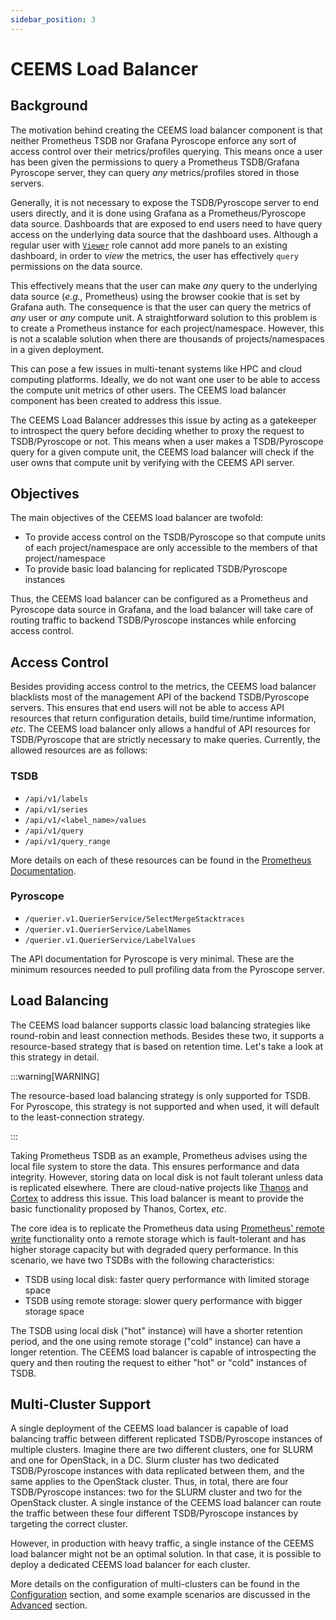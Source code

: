 ```yaml
---
sidebar_position: 3
---
```


# CEEMS Load Balancer

## Background

The motivation behind creating the CEEMS load balancer component is that neither Prometheus TSDB
nor Grafana Pyroscope enforce any sort of access control over their metrics/profiles querying.
This means once a user has been given the permissions to query a Prometheus TSDB/Grafana
Pyroscope server, they can query _any_ metrics/profiles stored in those servers.

Generally, it is not necessary to expose the TSDB/Pyroscope server to end users directly, and it is done
using Grafana as a Prometheus/Pyroscope data source. Dashboards that are exposed to end users
need to have query access on the underlying
data source that the dashboard uses. Although a regular user with
[`Viewer`](https://grafana.com/docs/grafana/latest/administration/roles-and-permissions/access-control/#basic-roles)
role cannot add more panels to an existing dashboard, in order to _view_ the metrics, the
user has effectively `query` permissions on the data source.

This effectively means that the user can make _any_ query to the underlying data source (_e.g.,_
Prometheus) using the browser cookie that is set by Grafana auth. The consequence is that
the user can query the metrics of _any_ user or _any_ compute unit. A straightforward
solution to this problem is to create a Prometheus instance for each project/namespace.
However, this is not a scalable solution when there are thousands of projects/namespaces
in a given deployment.

This can pose a few issues in multi-tenant systems like HPC and cloud computing platforms.
Ideally, we do not want one user to be able to access the compute unit metrics of
other users. The CEEMS load balancer component has been created to address this issue.

The CEEMS Load Balancer addresses this issue by acting as a gatekeeper to introspect the
query before deciding whether to proxy the request to TSDB/Pyroscope or not. This means when a user
makes a TSDB/Pyroscope query for a given compute unit, the CEEMS load balancer will check if the user
owns that compute unit by verifying with the CEEMS API server.

## Objectives

The main objectives of the CEEMS load balancer are twofold:

- To provide access control on the TSDB/Pyroscope so that compute units of each project/namespace
are only accessible to the members of that project/namespace
- To provide basic load balancing for replicated TSDB/Pyroscope instances

Thus, the CEEMS load balancer can be configured as a Prometheus and Pyroscope data source in Grafana, and
the load balancer will take care of routing traffic to backend TSDB/Pyroscope instances while
enforcing access control.

## Access Control

Besides providing access control to the metrics, the CEEMS load balancer blacklists most of the
management API of the backend TSDB/Pyroscope servers. This ensures that end users will not
be able to access API resources that return configuration details, build time/runtime information,
_etc_. The CEEMS load balancer only allows a handful of API resources for TSDB/Pyroscope that are
strictly necessary to make queries. Currently, the allowed resources are as follows:

### TSDB

- `/api/v1/labels`
- `/api/v1/series`
- `/api/v1/<label_name>/values`
- `/api/v1/query`
- `/api/v1/query_range`

More details on each of these resources can be found in the
[Prometheus Documentation](https://prometheus.io/docs/prometheus/latest/querying/api/#http-api).

### Pyroscope

- `/querier.v1.QuerierService/SelectMergeStacktraces`
- `/querier.v1.QuerierService/LabelNames`
- `/querier.v1.QuerierService/LabelValues`

The API documentation for Pyroscope is very minimal. These are the minimum resources
needed to pull profiling data from the Pyroscope server.

## Load Balancing

The CEEMS load balancer supports classic load balancing strategies like round-robin and least
connection methods. Besides these two, it supports a resource-based strategy that is
based on retention time. Let's take a look at this strategy in detail.

:::warning[WARNING]

The resource-based load balancing strategy is only supported for TSDB. For Pyroscope,
this strategy is not supported and when used, it will default to the least-connection strategy.

:::

Taking Prometheus TSDB as an example, Prometheus advises using the local file system to store
the data. This ensures performance and data integrity. However, storing data on local
disk is not fault tolerant unless data is replicated elsewhere. There are cloud-native
projects like [Thanos](https://thanos.io/) and [Cortex](https://cortexmetrics.io/) to
address this issue. This load balancer is meant
to provide the basic functionality proposed by Thanos, Cortex, _etc_.

The core idea is to replicate the Prometheus data using
[Prometheus' remote write](https://prometheus.io/docs/prometheus/latest/configuration/configuration/#remote_write)
functionality onto a remote storage which
is fault-tolerant and has higher storage capacity but with degraded query performance.
In this scenario, we have two TSDBs with the following characteristics:

- TSDB using local disk: faster query performance with limited storage space
- TSDB using remote storage: slower query performance with bigger storage space

The TSDB using local disk ("hot" instance) will have a shorter retention period, and the
one using remote storage ("cold" instance)
can have a longer retention. The CEEMS load balancer is capable of introspecting the query and
then routing the request to either "hot" or "cold" instances of TSDB.

## Multi-Cluster Support

A single deployment of the CEEMS load balancer is capable of load balancing traffic between
different replicated TSDB/Pyroscope instances of multiple clusters. Imagine there are two different
clusters, one for SLURM and one for OpenStack, in a DC. Slurm cluster has two dedicated
TSDB/Pyroscope instances with data replicated between them, and the same applies to the OpenStack cluster.
Thus, in total, there are four TSDB/Pyroscope instances: two for the SLURM cluster and two for the
OpenStack cluster. A single instance of the CEEMS load balancer can route the traffic
between these four different TSDB/Pyroscope instances by targeting the correct cluster.

However, in production with heavy traffic, a single instance of the CEEMS load balancer
might not be an optimal solution. In that case, it is possible to deploy a dedicated
CEEMS load balancer for each cluster.

More details on the configuration of multi-clusters can be found in the [Configuration](../configuration/ceems-lb.md)
section, and some example scenarios are discussed in the [Advanced](../advanced/multi-cluster.md)
section.
